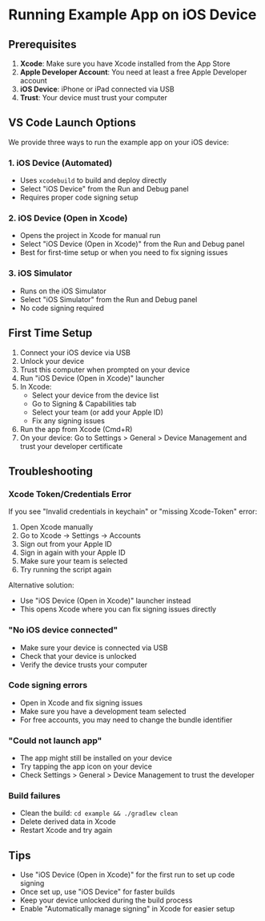 # Running Example App on iOS Device

## Prerequisites

1. **Xcode**: Make sure you have Xcode installed from the App Store
2. **Apple Developer Account**: You need at least a free Apple Developer account
3. **iOS Device**: iPhone or iPad connected via USB
4. **Trust**: Your device must trust your computer

## VS Code Launch Options

We provide three ways to run the example app on your iOS device:

### 1. iOS Device (Automated)
- Uses `xcodebuild` to build and deploy directly
- Select "iOS Device" from the Run and Debug panel
- Requires proper code signing setup

### 2. iOS Device (Open in Xcode)
- Opens the project in Xcode for manual run
- Select "iOS Device (Open in Xcode)" from the Run and Debug panel
- Best for first-time setup or when you need to fix signing issues

### 3. iOS Simulator
- Runs on the iOS Simulator
- Select "iOS Simulator" from the Run and Debug panel
- No code signing required

## First Time Setup

1. Connect your iOS device via USB
2. Unlock your device
3. Trust this computer when prompted on your device
4. Run "iOS Device (Open in Xcode)" launcher
5. In Xcode:
   - Select your device from the device list
   - Go to Signing & Capabilities tab
   - Select your team (or add your Apple ID)
   - Fix any signing issues
6. Run the app from Xcode (Cmd+R)
7. On your device: Go to Settings > General > Device Management and trust your developer certificate

## Troubleshooting

### Xcode Token/Credentials Error
If you see "Invalid credentials in keychain" or "missing Xcode-Token" error:

1. Open Xcode manually
2. Go to Xcode → Settings → Accounts
3. Sign out from your Apple ID
4. Sign in again with your Apple ID
5. Make sure your team is selected
6. Try running the script again

Alternative solution:
- Use "iOS Device (Open in Xcode)" launcher instead
- This opens Xcode where you can fix signing issues directly

### "No iOS device connected"
- Make sure your device is connected via USB
- Check that your device is unlocked
- Verify the device trusts your computer

### Code signing errors
- Open in Xcode and fix signing issues
- Make sure you have a development team selected
- For free accounts, you may need to change the bundle identifier

### "Could not launch app"
- The app might still be installed on your device
- Try tapping the app icon on your device
- Check Settings > General > Device Management to trust the developer

### Build failures
- Clean the build: `cd example && ./gradlew clean`
- Delete derived data in Xcode
- Restart Xcode and try again

## Tips

- Use "iOS Device (Open in Xcode)" for the first run to set up code signing
- Once set up, use "iOS Device" for faster builds
- Keep your device unlocked during the build process
- Enable "Automatically manage signing" in Xcode for easier setup